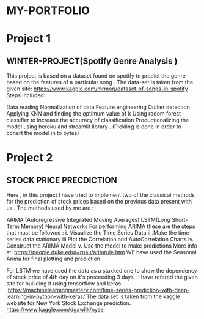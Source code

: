 # MY-PORTFOLIO
# Project 1
## WINTER-PROJECT(Spotify Genre Analysis )
This project is based on a dataset found on spotify to predict the genre based on the features of a particular song . The data-set is taken from the given site: https://www.kaggle.com/mrmorj/dataset-of-songs-in-spotify Steps included:

Data reading
Normalization of data
Feature engineering
Outlier detection
Applying KNN and finding the optimum value of k
Using radom forest classifier to increase the accuracy of classification
Productionalizing the model using heroku and streamlit library . (Pickling is done in order to conert the model in to bytes)

# Project 2
## STOCK PRICE PRECDICTION
Here , in this project I have tried to implement two of the classical methods for the prediction of stock prices based on the previous data present with us . The methods used by me are :

ARIMA (Autoregressive Integrated Moving Averages)
LSTM(Long Short-Term Memory) Neural Networks For performing ARIMA these are the steps that must be followed :
i. Visualize the Time Series Data ii .Make the time series data stationary iii.Plot the Correlation and AutoCorrelation Charts iv. Construct the ARIMA Model v. Use the model to make predictions More info at: https://people.duke.edu/~rnau/arimrule.htm WE have used the Seasonal Arima for final plotting and prediction.

For LSTM we have used the data as a staxked one to show the dependency of stock price of 4th day on it's preceeding 3 days . I have refered the given site for builiding it using tensorflow and keras .https://machinelearningmastery.com/time-series-prediction-with-deep-learning-in-python-with-keras/ The data set is taken from the kaggle website for New York Stock Exchange prediction. https://www.kaggle.com/dgawlik/nyse
